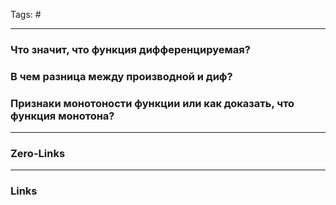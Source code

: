 Tags: #
____
### Что значит, что функция дифференцируемая?

### В чем разница между производной и диф?

### Признаки монотоности функции или как доказать, что функция монотона?



____
### Zero-Links

____
### Links